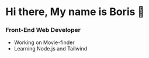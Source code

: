 # Hi there, My name is Boris 👋
### Front-End Web Developer

- Working on Movie-finder
- Learning Node.js and Tailwind


<!--
**Borisrunfast/Borisrunfast** is a ✨ _special_ ✨ repository because its `README.md` (this file) appears on your GitHub profile.
-->
